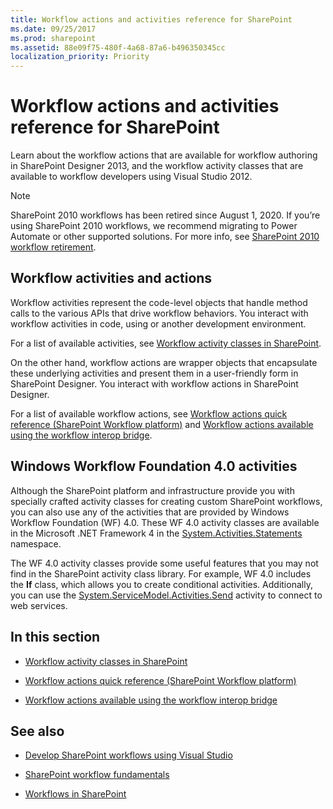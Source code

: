 ```yaml
---
title: Workflow actions and activities reference for SharePoint
ms.date: 09/25/2017
ms.prod: sharepoint
ms.assetid: 88e09f75-480f-4a68-87a6-b496350345cc
localization_priority: Priority
---
```



# Workflow actions and activities reference for SharePoint
Learn about the workflow actions that are available for workflow authoring in SharePoint Designer 2013, and the workflow activity classes that are available to workflow developers using Visual Studio 2012.

> [!NOTE]
> SharePoint 2010 workflows has been retired since August 1, 2020. If you’re using SharePoint 2010 workflows, we recommend migrating to Power Automate or other supported solutions. For more info, see [SharePoint 2010 workflow retirement](https://support.microsoft.com/office/sharepoint-2010-workflow-retirement-1ca3fff8-9985-410a-85aa-8120f626965f).

## Workflow activities and actions
<a name="bkm_Activities"> </a>

Workflow activities represent the code-level objects that handle method calls to the various APIs that drive workflow behaviors. You interact with workflow activities in code, using or another development environment.
  
    
    
For a list of available activities, see  [Workflow activity classes in SharePoint](workflow-activity-classes-in-sharepoint.md).
  
    
    
On the other hand, workflow actions are wrapper objects that encapsulate these underlying activities and present them in a user-friendly form in SharePoint Designer. You interact with workflow actions in SharePoint Designer.
  
    
    
For a list of available workflow actions, see  [Workflow actions quick reference (SharePoint Workflow platform)](workflow-actions-quick-reference-sharepoint-workflow-platform.md) and [Workflow actions available using the workflow interop bridge](workflow-actions-available-using-the-workflow-interop-bridge.md).
  
    
    

## Windows Workflow Foundation 4.0 activities
<a name="bkm_WF4"> </a>

Although the SharePoint platform and infrastructure provide you with specially crafted activity classes for creating custom SharePoint workflows, you can also use any of the activities that are provided by Windows Workflow Foundation (WF) 4.0. These WF 4.0 activity classes are available in the Microsoft .NET Framework 4 in the  [System.Activities.Statements](https://msdn.microsoft.com/library/system.activities.statements.aspx) namespace.
  
    
    
The WF 4.0 activity classes provide some useful features that you may not find in the SharePoint activity class library. For example, WF 4.0 includes the **If** class, which allows you to create conditional activities. Additionally, you can use the [System.ServiceModel.Activities.Send](https://msdn.microsoft.com/library/system.servicemodel.activities.send.aspx) activity to connect to web services.
  
    
    

## In this section
<a name="bkm_inthissection"> </a>


-  [Workflow activity classes in SharePoint](workflow-activity-classes-in-sharepoint.md)
    
  
-  [Workflow actions quick reference (SharePoint Workflow platform)](workflow-actions-quick-reference-sharepoint-workflow-platform.md)
    
  
-  [Workflow actions available using the workflow interop bridge](workflow-actions-available-using-the-workflow-interop-bridge.md)
    
  

## See also
<a name="bkm_addlres"> </a>


-  [Develop SharePoint workflows using Visual Studio](develop-sharepoint-workflows-using-visual-studio.md)
    
  
-  [SharePoint workflow fundamentals](sharepoint-workflow-fundamentals.md)
    
  
-  [Workflows in SharePoint](workflows-in-sharepoint.md)
    
  

